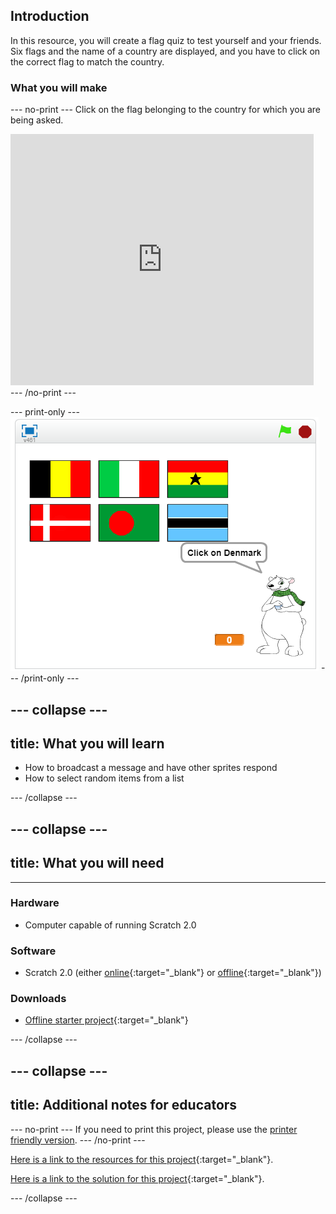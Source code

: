 ## Introduction

In this resource, you will create a flag quiz to test yourself and your friends. Six flags and the name of a country are displayed, and you have to click on the correct flag to match the country.

### What you will make

--- no-print ---
Click on the flag belonging to the country for which you are being asked.

<div class="scratch-preview">
  <iframe allowtransparency="true" width="485" height="402" src="https://scratch.mit.edu/projects/embed/255467433/?autostart=false" frameborder="0"></iframe>
</div>
--- /no-print ---

--- print-only ---
![Finished game](images/finished-game.png)
--- /print-only ---

--- collapse ---
---
title: What you will learn
---
+ How to broadcast a message and have other sprites respond
+ How to select random items from a list

--- /collapse ---

--- collapse ---
---
title: What you will need
---
---
### Hardware
+ Computer capable of running Scratch 2.0

### Software
+ Scratch 2.0 (either [online](http://rpf.io/scratchon){:target="_blank"} or [offline](http://rpf.io/scratchoff){:target="_blank"})

### Downloads
+ [Offline starter project](resources/guess-the-flag-resources.sb2){:target="_blank"}


--- /collapse ---


--- collapse ---
---
title: Additional notes for educators
---
--- no-print ---
If you need to print this project, please use the [printer friendly version](https://projects.raspberrypi.org/en/projects/cats/print).
--- /no-print ---

[Here is a link to the resources for this project](http://rpf.io/p/guess-the-flag-go){:target="_blank"}.

[Here is a link to the solution for this project](http://rpf.io/p/guess-the-flag-get){:target="_blank"}.

--- /collapse ---
